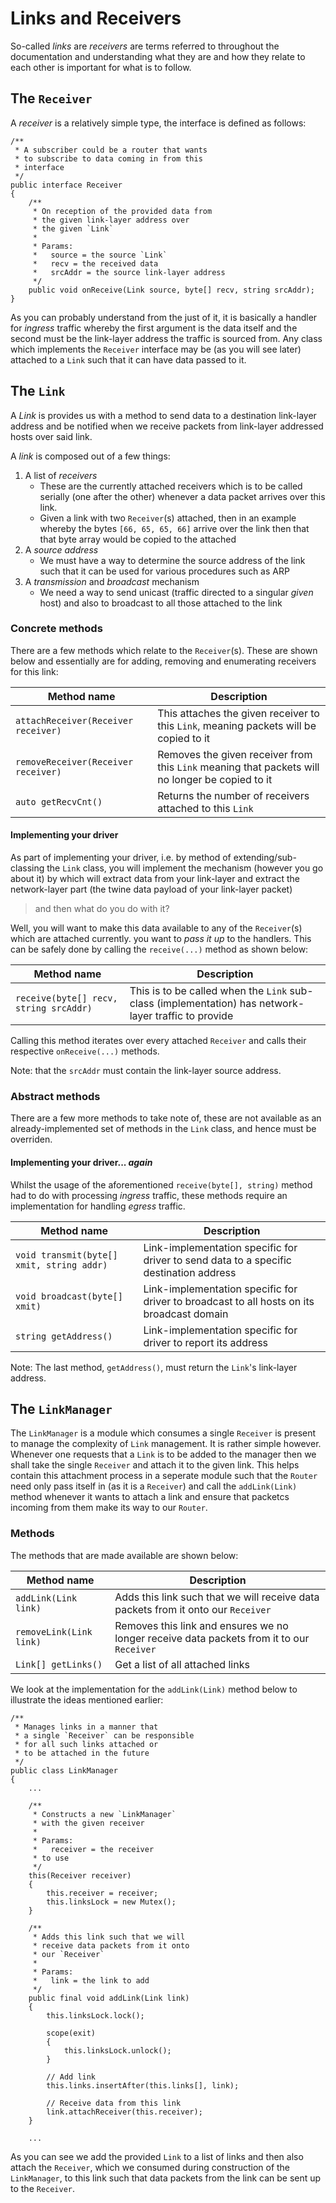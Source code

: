 Links and Receivers
===================

So-called _links_ are _receivers_ are terms referred to throughout the documentation
and understanding what they are and how they relate to each other is important for what
is to follow.

## The `Receiver`

A _receiver_ is a relatively simple type, the interface is defined as follows:

```{.numberLines .d}
/** 
 * A subscriber could be a router that wants
 * to subscribe to data coming in from this
 * interface
 */
public interface Receiver
{
    /** 
     * On reception of the provided data from
     * the given link-layer address over
     * the given `Link`
     *
     * Params:
     *   source = the source `Link`
     *   recv = the received data
     *   srcAddr = the source link-layer address
     */
    public void onReceive(Link source, byte[] recv, string srcAddr);
}
```

As you can probably understand from the just of it, it is basically a handler for _ingress_
traffic whereby the first argument is the data itself and the second must be the link-layer
address the traffic is sourced from. Any class which implements the `Receiver` interface may
be (as you will see later) attached to a `Link` such that it can have data passed to it.

## The `Link`

A _Link_ is provides us with a method to send data to a destination link-layer address
and be notified when we receive packets from link-layer addressed hosts over said link.

A _link_ is composed out of a few things:

1. A list of _receivers_
    * These are the currently attached receivers which is to be called
    serially (one after the other) whenever a data packet arrives over
    this link.
    * Given a link with two `Receiver`(s) attached, then in an example
    whereby the bytes `[66, 65, 65, 66]` arrive over the link then that
    that byte array would be copied to the attached
2. A _source address_
    * We must have a way to determine the source address of the link
    such that it can be used for various procedures such as ARP
3. A _transmission_ and _broadcast_ mechanism
    * We need a way to send unicast (traffic directed to a singular _given_
    host) and also to broadcast to all those attached to the link

### Concrete methods

There are a few methods which relate to the `Receiver`(s). These are shown below and essentially are for adding,
removing and enumerating receivers for this link:

| Method name                              | Description                                                                               |
|------------------------------------------|-------------------------------------------------------------------------------------------|
| `attachReceiver(Receiver receiver)`      | This attaches the given receiver to this `Link`, meaning packets will be copied to it     |
| `removeReceiver(Receiver receiver)`      | Removes the given receiver from this `Link` meaning that packets will no longer be copied to it |
| `auto getRecvCnt()`                      | Returns the number of receivers attached to this `Link`                                   |

#### Implementing your driver

As part of implementing your driver, i.e. by method of extending/sub-classing the `Link` class, you will implement the mechanism (however
you go about it) by which will extract data from your link-layer and extract the network-layer part (the twine data payload of your
link-layer packet)

> and then what do you do with it?

Well, you will want to make this data available to any of the `Receiver`(s) which are attached currently. you want to _pass it up_ to the handlers. This can be safely done by calling the `receive(...)` method as shown below:

| Method name                              | Description                                                                               |
|------------------------------------------|-------------------------------------------------------------------------------------------|
| `receive(byte[] recv, string srcAddr)`   | This is to be called when the `Link` sub-class (implementation) has network-layer traffic to provide  |

Calling this method iterates over every attached `Receiver` and calls their respective `onReceive(...)` methods.

Note: that the `srcAddr` must contain the link-layer source address.

### Abstract methods

There are a few more methods to take note of, these are not available as an already-implemented set of methods in
the `Link` class, and hence must be overriden.

#### Implementing your driver... _again_

Whilst the usage of the aforementioned `receive(byte[], string)` method had to do with processing _ingress_ traffic, these methods require
an implementation for handling _egress_ traffic.

| Method name                              | Description                                                                               |
|------------------------------------------|-------------------------------------------------------------------------------------------|
| `void transmit(byte[] xmit, string addr)`| Link-implementation specific for driver to send data to a specific destination address    |
| `void broadcast(byte[] xmit)`            | Link-implementation specific for driver to broadcast to all hosts on its broadcast domain |
| `string getAddress()`                    | Link-implementation specific for driver to report its address                             |

Note: The last method, `getAddress()`, must return the `Link`'s link-layer address.

## The `LinkManager`

The `LinkManager` is a module which consumes a single `Receiver` is present to manage the complexity
of `Link` management. It is rather simple however. Whenever one requests that a `Link` is to be added
to the manager then we shall take the single `Receiver` and attach it to the given link. This helps
contain this attachment process in a seperate module such that the `Router` need only pass itself in
(as it is a `Receiver`) and call the `addLink(Link)` method whenever it wants to attach a link and ensure
that packetcs incoming from them make its way to our `Router`.

### Methods

The methods that are made available are shown below:

| Method name                              | Description                                                                               |
|------------------------------------------|-------------------------------------------------------------------------------------------|
| `addLink(Link link)`                     | Adds this link such that we will receive data packets from it onto our `Receiver`         |
| `removeLink(Link link)`                  | Removes this link and ensures we no longer receive data packets from it to our `Receiver` | 
| `Link[] getLinks()`                      | Get a list of all attached links                                                          |

We look at the implementation for the `addLink(Link)` method below to illustrate the ideas mentioned earlier:

```{.numberLines .d}
/** 
 * Manages links in a manner that
 * a single `Receiver` can be responsible
 * for all such links attached or
 * to be attached in the future
 */
public class LinkManager
{
    ...

    /** 
     * Constructs a new `LinkManager`
     * with the given receiver
     *
     * Params:
     *   receiver = the receiver
     * to use
     */
    this(Receiver receiver)
    {
        this.receiver = receiver;
        this.linksLock = new Mutex();
    }

    /** 
     * Adds this link such that we will
     * receive data packets from it onto
     * our `Receiver`
     *
     * Params:
     *   link = the link to add
     */
    public final void addLink(Link link)
    {
        this.linksLock.lock();

        scope(exit)
        {
            this.linksLock.unlock();
        }

        // Add link
        this.links.insertAfter(this.links[], link);

        // Receive data from this link
        link.attachReceiver(this.receiver);
    }

    ...

```

As you can see we add the provided `Link` to a list of links and then also attach the `Receiver`, which we
consumed during construction of the `LinkManager`, to this link  such that data packets from the link can
be sent up to the `Receiver`.
